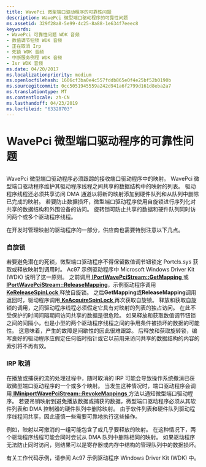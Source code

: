 ```yaml
---
title: WavePci 微型端口驱动程序的可靠性问题
description: WavePci 微型端口驱动程序的可靠性问题
ms.assetid: 329f28a8-5e99-4c25-8a88-1e634f7eeec8
keywords:
- WavePci 可靠性问题 WDK 音频
- 数值调节钮锁 WDK 音频
- 正在取消 Irp
- 死锁 WDK 音频
- 中断服务例程 WDK 音频
- Isr WDK 音频
ms.date: 04/20/2017
ms.localizationpriority: medium
ms.openlocfilehash: 1606cf3ba0e4c557fddb865e0f4e25bf52b0190b
ms.sourcegitcommit: 0cc5051945559a242d941a6f2799d161d8eba2a7
ms.translationtype: MT
ms.contentlocale: zh-CN
ms.lasthandoff: 04/23/2019
ms.locfileid: "63328703"
---
```

# <a name="reliability-issues-for-a-wavepci-miniport-driver"></a>WavePci 微型端口驱动程序的可靠性问题


## <span id="reliability_issues_for_a_wavepci_miniport_driver"></span><span id="RELIABILITY_ISSUES_FOR_A_WAVEPCI_MINIPORT_DRIVER"></span>


WavePci 微型端口驱动程序必须跟踪的接收端口驱动程序中的映射。 WavePci 微型端口驱动程序维护其驱动程序线程之间共享的数据结构中的映射的列表。 驱动程序线程还必须共享访问 DMA 通道以将新的映射添加到硬件队列和从队列中删除已完成的映射。 若要防止数据损坏，微型端口驱动程序使用自旋锁进行序列化对共享的数据结构和外围设备的访问。 旋转锁可防止共享的数据和硬件队列同时访问两个或多个驱动程序线程。

在开发时管理映射的驱动程序的一部分，供应商也需要特别注意以下几点。

### <a name="span-idspinlocksspanspan-idspinlocksspanspan-idspinlocksspanspin-locks"></a><span id="Spin_Locks"></span><span id="spin_locks"></span><span id="SPIN_LOCKS"></span>自旋锁

若要避免潜在的死锁，微型端口驱动程序不得保留数值调节钮锁定 Portcls.sys 获取或释放映射到调用时。 Ac97 示例驱动程序中 Microsoft Windows Driver Kit (WDK) 说明了这一原则。 之前调用[ **IPortWavePciStream::GetMapping** ](https://msdn.microsoft.com/library/windows/hardware/ff536909)或[ **IPortWavePciStream::ReleaseMapping**](https://msdn.microsoft.com/library/windows/hardware/ff536911)，示例驱动程序调用[ **KeReleaseSpinLock** ](https://msdn.microsoft.com/library/windows/hardware/ff553145)释放自旋锁。 之后**GetMapping**或**ReleaseMapping**调用返回时，驱动程序调用[ **KeAcquireSpinLock** ](https://msdn.microsoft.com/library/windows/hardware/ff551917)再次获取自旋锁。 释放和获取自旋锁的调用，之间驱动程序线程必须假定它具有对映射的列表的独占访问。 在此不受保护的时间间隔期间访问共享的数据是很危险。 如果释放和获取数值调节钮锁之间的间隔小，也是小型的两个驱动程序线程之间的争用条件被损坏的数据的可能性。 这意味着，产生的故障是间歇性的因此很难跟踪。 后释放和获取旋转锁，编写良好的驱动程序应假定任何临时指针或它以前用来访问共享的数据结构的内容的索引将不再有效。

### <a name="span-idirpcancellationspanspan-idirpcancellationspanspan-idirpcancellationspanirp-cancellation"></a><span id="IRP_Cancellation"></span><span id="irp_cancellation"></span><span id="IRP_CANCELLATION"></span>IRP 取消

在播放或捕获的流的处理过程中，随时取消的 IRP 可能会导致操作系统撤消已获取微型端口驱动程序的一个或多个映射。 当发生这种情况时，端口驱动程序会调用[ **IMiniportWavePciStream::RevokeMappings** ](https://msdn.microsoft.com/library/windows/hardware/ff536730)方法以通知微型端口驱动程序。 若要吊销映射到避免播放数据或捕获的数据，微型端口驱动程序必须从其软件列表和 DMA 控制器的硬件队列中删除映射。 由于软件列表和硬件队列驱动程序线程间共享，因此谨慎一些需要可靠地执行这些操作。

例如，映射以可撤消的一组可能包含了或几乎要释放的映射。 在这种情况下，两个驱动程序线程可能会同时尝试从 DMA 队列中删除相同的映射。 如果驱动程序无法防止同时访问，则结果可以是寄存器或内存中结构的管理队列中的数据损坏。

有关工作代码示例，请参阅 Ac97 示例驱动程序 Windows Driver Kit (WDK) 中。

 

 




